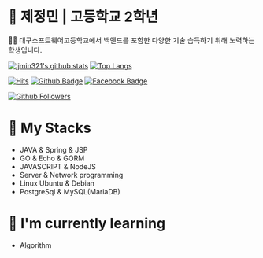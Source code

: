 # 🚀 제정민 | 고등학교 2학년
<p>👨‍🎓 대구소프트웨어고등학교에서 백엔드를 포함한 다양한 기술 습득하기 위해 노력하는 학생입니다.</p>

[![jjmin321's github stats](https://github-readme-stats.vercel.app/api?username=jjmin321&show_icons=true&hide_border=true&count_private=true)](https://github.com/jjmin321)
[![Top Langs](https://github-readme-stats.vercel.app/api/top-langs/?username=jjmin321&hide=r,jupyter%20notebook,python)](https://github.com/anuraghazra/github-readme-stats)

[![Hits](https://hits.seeyoufarm.com/api/count/incr/badge.svg?url=https%3A%2F%2Fgithub.com%2Fjjmin321)](https://hits.seeyoufarm.com)
[![Github Badge](https://img.shields.io/badge/-Github-000?style=flat-square&logo=Github&logoColor=white&link=https://github.com/jjmin321)](https://github.com/jjmin321)
[![Facebook Badge](https://img.shields.io/badge/facebook-1877f2?style=flat-square&logo=facebook&logoColor=white&link=https://www.facebook.com/profile.php?id=100028649371922)](https://www.facebook.com/profile.php?id=100028649371922)

[![Github Followers](https://img.shields.io/github/followers/jjmin321?color=06d6a0&label=Github%20Followers&style=for-the-badge)](https://github.com/jjmin321?tab=followers)

# 📑 My Stacks
- JAVA & Spring & JSP
- GO & Echo & GORM
- JAVASCRIPT & NodeJS
- Server & Network programming
- Linux Ubuntu & Debian 
- PostgreSql & MySQL(MariaDB)

# 🍊 I'm currently learning
- Algorithm

